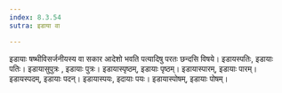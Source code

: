 ```yaml
---
index: 8.3.54
sutra: इडाया वा

---
```

इडायाः षष्थीविसर्जनीयस्य वा सकार आदेशो भवति पत्यादिषु परतः छन्दसि विषये। इडायस्पतिः, इडायाः पतिः। इडायासुपुत्रः , इडायाः पुत्रः। इडायास्पृष्ठम्, इडायाः पृष्ठम्। इडायास्पारम्, इडायाः पारम्। इडायस्पदम्, इडायाः पदन्। इडायास्पयः, इदायाः पयः। इडायास्पोषम्, इडायाः पोषम्।